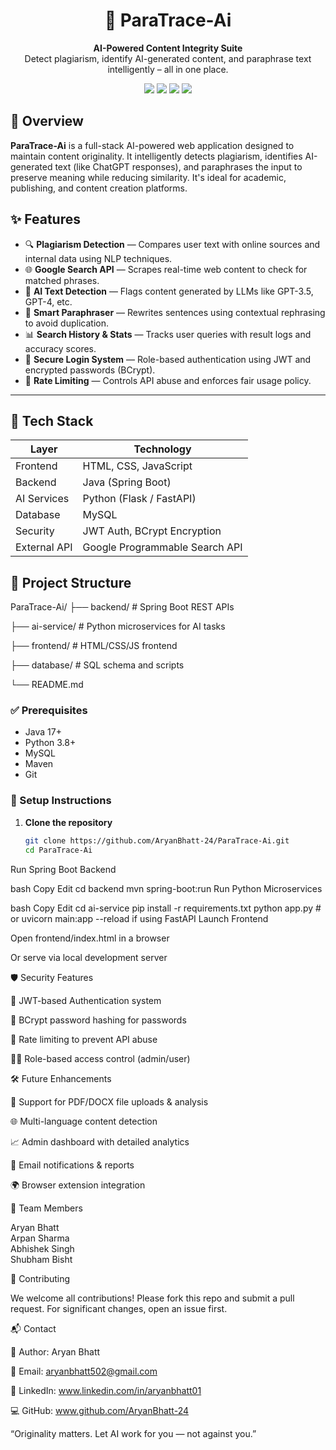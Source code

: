 <h1 align="center">🧠 ParaTrace-Ai</h1>
<p align="center">
  <b>AI-Powered Content Integrity Suite</b><br>
  Detect plagiarism, identify AI-generated content, and paraphrase text intelligently – all in one place.
</p>

<p align="center">
  <img src="https://img.shields.io/badge/Java-SpringBoot-blue?logo=java" />
  <img src="https://img.shields.io/badge/Python-FastAPI-green?logo=python" />
  <img src="https://img.shields.io/badge/MySQL-Database-orange?logo=mysql" />
  <img src="https://img.shields.io/badge/Security-JWT%20%7C%20BCrypt-important" />
</p>

## 📌 Overview

**ParaTrace-Ai** is a full-stack AI-powered web application designed to maintain content originality. It intelligently detects plagiarism, identifies AI-generated text (like ChatGPT responses), and paraphrases the input to preserve meaning while reducing similarity. It's ideal for academic, publishing, and content creation platforms.

## ✨ Features

- 🔍 **Plagiarism Detection** — Compares user text with online sources and internal data using NLP techniques.
- 🌐 **Google Search API** — Scrapes real-time web content to check for matched phrases.
- 🤖 **AI Text Detection** — Flags content generated by LLMs like GPT-3.5, GPT-4, etc.
- 🔄 **Smart Paraphraser** — Rewrites sentences using contextual rephrasing to avoid duplication.
- 📊 **Search History & Stats** — Tracks user queries with result logs and accuracy scores.
- 🔐 **Secure Login System** — Role-based authentication using JWT and encrypted passwords (BCrypt).
- 🚫 **Rate Limiting** — Controls API abuse and enforces fair usage policy.

---

## 🧰 Tech Stack

| Layer        | Technology                    |
|--------------|-------------------------------|
| Frontend     | HTML, CSS, JavaScript         |
| Backend      | Java (Spring Boot)            |
| AI Services  | Python (Flask / FastAPI)      |
| Database     | MySQL                         |
| Security     | JWT Auth, BCrypt Encryption   |
| External API | Google Programmable Search API|

## 📂 Project Structure

ParaTrace-Ai/
├── backend/ # Spring Boot REST APIs

├── ai-service/ # Python microservices for AI tasks

├── frontend/ # HTML/CSS/JS frontend

├── database/ # SQL schema and scripts

└── README.md

### ✅ Prerequisites
- Java 17+
- Python 3.8+
- MySQL
- Maven
- Git

### 🔧 Setup Instructions

1. **Clone the repository**
   ```bash
   git clone https://github.com/AryanBhatt-24/ParaTrace-Ai.git
   cd ParaTrace-Ai
Run Spring Boot Backend

bash
Copy
Edit
cd backend
mvn spring-boot:run
Run Python Microservices

bash
Copy
Edit
cd ai-service
pip install -r requirements.txt
python app.py  # or uvicorn main:app --reload if using FastAPI
Launch Frontend

Open frontend/index.html in a browser

Or serve via local development server

🛡️ Security Features

🔐 JWT-based Authentication system

🧂 BCrypt password hashing for passwords

🚦 Rate limiting to prevent API abuse

🧑‍⚖️ Role-based access control (admin/user)

🛠️ Future Enhancements

📎 Support for PDF/DOCX file uploads & analysis

🌐 Multi-language content detection

📈 Admin dashboard with detailed analytics

🔔 Email notifications & reports

🌍 Browser extension integration

🤝 Team Members

Aryan Bhatt  
Arpan Sharma  
Abhishek Singh  
Shubham Bisht  

🙌 Contributing

We welcome all contributions!
Please fork this repo and submit a pull request. For significant changes, open an issue first.

📬 Contact

👤 Author: Aryan Bhatt

📧 Email: aryanbhatt502@gmail.com

🔗 LinkedIn: www.linkedin.com/in/aryanbhatt01

💻 GitHub: www.github.com/AryanBhatt-24

“Originality matters. Let AI work for you — not against you.”
